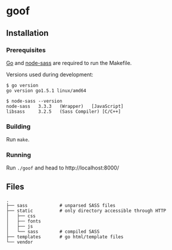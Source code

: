 goof
====
## Installation
### Prerequisites
[Go](https://golang.org/) and [node-sass](https://github.com/sass/node-sass) are required to run the Makefile.

Versions used during development:
```shell
$ go version
go version go1.5.1 linux/amd64

$ node-sass --version
node-sass	3.3.3	(Wrapper)	[JavaScript]
libsass  	3.2.5	(Sass Compiler)	[C/C++]
```

### Building
Run `make`.

### Running
Run `./goof` and head to http://localhost:8000/

## Files
```
.
├── sass            # unparsed SASS files
├── static          # only directory accessible through HTTP
│   ├── css
│   ├── fonts
│   ├── js
│   └── sass        # compiled SASS
├── templates       # go html/template files
└── vendor
```
